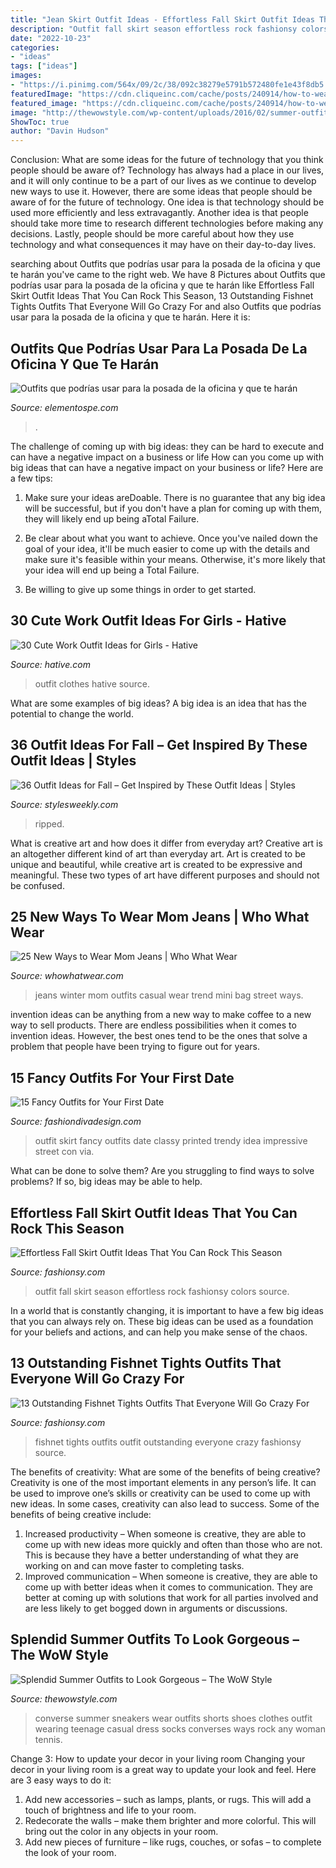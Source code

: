 ```yaml
---
title: "Jean Skirt Outfit Ideas - Effortless Fall Skirt Outfit Ideas That You Can Rock This Season"
description: "Outfit fall skirt season effortless rock fashionsy colors source"
date: "2022-10-23"
categories:
- "ideas"
tags: ["ideas"]
images:
- "https://i.pinimg.com/564x/09/2c/38/092c38279e5791b572480fe1e43f8db5.jpg"
featuredImage: "https://cdn.cliqueinc.com/cache/posts/240914/how-to-wear-mom-jeans-240914-1510080851514-image.700x0c.jpg"
featured_image: "https://cdn.cliqueinc.com/cache/posts/240914/how-to-wear-mom-jeans-240914-1510080851514-image.700x0c.jpg"
image: "http://thewowstyle.com/wp-content/uploads/2016/02/summer-outfits-for-women-shorts.jpg"
ShowToc: true
author: "Davin Hudson"
---
```



Conclusion: What are some ideas for the future of technology that you think people should be aware of?
Technology has always had a place in our lives, and it will only continue to be a part of our lives as we continue to develop new ways to use it. However, there are some ideas that people should be aware of for the future of technology. One idea is that technology should be used more efficiently and less extravagantly. Another idea is that people should take more time to research different technologies before making any decisions. Lastly, people should be more careful about how they use technology and what consequences it may have on their day-to-day lives.

	

		
searching about Outfits que podrías usar para la posada de la oficina y que te harán you've came to the right web. We have 8 Pictures about Outfits que podrías usar para la posada de la oficina y que te harán like Effortless Fall Skirt Outfit Ideas That You Can Rock This Season, 13 Outstanding Fishnet Tights Outfits That Everyone Will Go Crazy For and also Outfits que podrías usar para la posada de la oficina y que te harán. Here it is:
		
    
## Outfits Que Podrías Usar Para La Posada De La Oficina Y Que Te Harán

<img loading=lazy src="https://i.pinimg.com/564x/09/2c/38/092c38279e5791b572480fe1e43f8db5.jpg" onerror="this.onerror=null;this.src='https://tse3.mm.bing.net/th?id=OIP.9ZHZyfkVw7lEI_bhzpx0NwHaLH&amp;pid=15.1';" alt="Outfits que podrías usar para la posada de la oficina y que te harán">

_Source: elementospe.com_

>. 

	

The challenge of coming up with big ideas: they can be hard to execute and can have a negative impact on a business or life
How can you come up with big ideas that can have a negative impact on your business or life? Here are a few tips: 
1. Make sure your ideas areDoable. There is no guarantee that any big idea will be successful, but if you don't have a plan for coming up with them, they will likely end up being aTotal Failure. 

2. Be clear about what you want to achieve. Once you've nailed down the goal of your idea, it'll be much easier to come up with the details and make sure it's feasible within your means. Otherwise, it's more likely that your idea will end up being a Total Failure. 

3. Be willing to give up some things in order to get started.

    
## 30 Cute Work Outfit Ideas For Girls - Hative

<img loading=lazy src="https://hative.com/wp-content/uploads/2015/02/work-outfit-ideas/30-cute-work-outfit-ideas-for-girls.jpg" onerror="this.onerror=null;this.src='https://tse2.mm.bing.net/th?id=OIP.UUgzNylxtTNRAqcO0tR2EAHaK_&amp;pid=15.1';" alt="30 Cute Work Outfit Ideas for Girls - Hative">

_Source: hative.com_

>outfit clothes hative source. 

	

What are some examples of big ideas?
A big idea is an idea that has the potential to change the world.

    
## 36 Outfit Ideas For Fall – Get Inspired By These Outfit Ideas | Styles

<img loading=lazy src="https://stylesweekly.com/wp-content/uploads/2016/12/Outfit-Ideas-for-Fall_09.jpg" onerror="this.onerror=null;this.src='https://tse4.mm.bing.net/th?id=OIP.eY-Qjp3ER0mk2-CMT9tJrAHaOl&amp;pid=15.1';" alt="36 Outfit Ideas for Fall – Get Inspired by These Outfit Ideas | Styles">

_Source: stylesweekly.com_

>ripped. 

	

What is creative art and how does it differ from everyday art?
Creative art is an altogether different kind of art than everyday art. Art is created to be unique and beautiful, while creative art is created to be expressive and meaningful. These two types of art have different purposes and should not be confused.

    
## 25 New Ways To Wear Mom Jeans | Who What Wear

<img loading=lazy src="https://cdn.cliqueinc.com/cache/posts/240914/how-to-wear-mom-jeans-240914-1510080851514-image.700x0c.jpg" onerror="this.onerror=null;this.src='https://tse3.mm.bing.net/th?id=OIP.ZbdUy3Lxthbq0XsLpkaM2gHaLH&amp;pid=15.1';" alt="25 New Ways to Wear Mom Jeans | Who What Wear">

_Source: whowhatwear.com_

>jeans winter mom outfits casual wear trend mini bag street ways. 

	

invention ideas can be anything from a new way to make coffee to a new way to sell products. There are endless possibilities when it comes to invention ideas. However, the best ones tend to be the ones that solve a problem that people have been trying to figure out for years.

    
## 15 Fancy Outfits For Your First Date

<img loading=lazy src="http://www.fashiondivadesign.com/wp-content/uploads/2014/08/fancy7-640x960.jpg" onerror="this.onerror=null;this.src='https://tse4.mm.bing.net/th?id=OIP.CdXPRBE6_Bcer5IGf3o1hwHaLH&amp;pid=15.1';" alt="15 Fancy Outfits for Your First Date">

_Source: fashiondivadesign.com_

>outfit skirt fancy outfits date classy printed trendy idea impressive street con via. 

	

What can be done to solve them?
Are you struggling to find ways to solve problems? If so, big ideas may be able to help.

    
## Effortless Fall Skirt Outfit Ideas That You Can Rock This Season

<img loading=lazy src="https://fashionsy.com/wp-content/uploads/2017/09/skirt-fall-outfit-2.jpg" onerror="this.onerror=null;this.src='https://tse1.mm.bing.net/th?id=OIP.WUyTYplf-cMMQfrtGOD6zAHaLH&amp;pid=15.1';" alt="Effortless Fall Skirt Outfit Ideas That You Can Rock This Season">

_Source: fashionsy.com_

>outfit fall skirt season effortless rock fashionsy colors source. 

	

In a world that is constantly changing, it is important to have a few big ideas that you can always rely on. These big ideas can be used as a foundation for your beliefs and actions, and can help you make sense of the chaos.

    
## 13 Outstanding Fishnet Tights Outfits That Everyone Will Go Crazy For

<img loading=lazy src="http://fashionsy.com/wp-content/uploads/2017/04/fishnet-tights-outfit-13.jpg" onerror="this.onerror=null;this.src='https://tse1.mm.bing.net/th?id=OIP.JLUOvZbz5E4INF-oHecXRwHaLH&amp;pid=15.1';" alt="13 Outstanding Fishnet Tights Outfits That Everyone Will Go Crazy For">

_Source: fashionsy.com_

>fishnet tights outfits outfit outstanding everyone crazy fashionsy source. 

	

The benefits of creativity: What are some of the benefits of being creative?
Creativity is one of the most important elements in any person’s life. It can be used to improve one’s skills or creativity can be used to come up with new ideas. In some cases, creativity can also lead to success. Some of the benefits of being creative include: 
1. Increased productivity – When someone is creative, they are able to come up with new ideas more quickly and often than those who are not. This is because they have a better understanding of what they are working on and can move faster to completing tasks. 
2. Improved communication – When someone is creative, they are able to come up with better ideas when it comes to communication. They are better at coming up with solutions that work for all parties involved and are less likely to get bogged down in arguments or discussions. 

    
## Splendid Summer Outfits To Look Gorgeous – The WoW Style

<img loading=lazy src="http://thewowstyle.com/wp-content/uploads/2016/02/summer-outfits-for-women-shorts.jpg" onerror="this.onerror=null;this.src='https://tse2.mm.bing.net/th?id=OIP.Yoh9HFZGrcN88Uy06-dfDAHaK5&amp;pid=15.1';" alt="Splendid Summer Outfits to Look Gorgeous – The WoW Style">

_Source: thewowstyle.com_

>converse summer sneakers wear outfits shorts shoes clothes outfit wearing teenage casual dress socks converses ways rock any woman tennis. 

	

Change 3: How to update your decor in your living room
Changing your decor in your living room is a great way to update your look and feel. Here are 3 easy ways to do it: 
1. Add new accessories – such as lamps, plants, or rugs. This will add a touch of brightness and life to your room. 
2. Redecorate the walls – make them brighter and more colorful. This will bring out the color in any objects in your room. 
3. Add new pieces of furniture – like rugs, couches, or sofas – to complete the look of your room.

